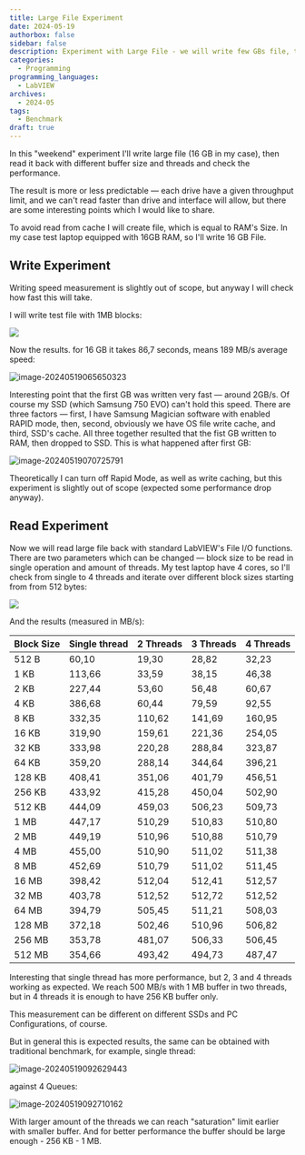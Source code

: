 ```yaml
---
title: Large File Experiment
date: 2024-05-19
authorbox: false
sidebar: false
description: Experiment with Large File - we will write few GBs file, then read it with multiple threads
categories:
  - Programming
programming_languages:
  - LabVIEW
archives:
  - 2024-05
tags:
  - Benchmark
draft: true
---
```

In this "weekend" experiment I'll write large file (16 GB in my case), then read it back with different buffer size and threads and check the performance.
<!--more-->
The result is more or less predictable — each drive have a given throughput limit, and we can't read faster than drive and interface will allow, but there are some interesting points which I would like to share.

To avoid read from cache I will create file, which is equal to RAM's Size. In my case test laptop equipped with 16GB RAM, so I'll write 16 GB File.

## Write Experiment

Writing speed measurement is slightly out of scope, but anyway I will check how fast this will take.

I will write test file with 1MB blocks:

![](assets/write_snippet.png)

Now the results. for 16 GB it takes 86,7 seconds, means 189 MB/s average speed:

![image-20240519065650323](assets/image-20240519065650323.png)

Interesting point that the first GB was written very fast — around 2GB/s. Of course my SSD (which Samsung 750 EVO) can't hold this speed. There are three factors — first, I have Samsung Magician software with enabled RAPID mode, then, second, obviously we have OS file write cache, and third, SSD's cache. All three together resulted that the fist GB written to RAM, then dropped to SSD. This is what happened after first GB:

![image-20240519070725791](assets/image-20240519070725791.png)

Theoretically I can turn off Rapid Mode, as well as write caching, but this experiment is slightly out of scope (expected some performance drop anyway).

## Read Experiment

Now we will read large file back with standard LabVIEW's File I/O functions. There are two parameters which can be changed — block size to be read in single operation and amount of threads. My test laptop have 4 cores, so I'll check from single to 4 threads and iterate over different block sizes starting from from 512 bytes:

![](assets/write_snippet2.png)

And the results (measured in MB/s):

| Block Size | Single thread | 2 Threads | 3 Threads | 4 Threads |
| ---------- | ------------- | --------- | --------- | --------- |
| 512 B      | 60,10         | 19,30     | 28,82     | 32,23     |
| 1 KB       | 113,66        | 33,59     | 38,15     | 46,38     |
| 2 KB       | 227,44        | 53,60     | 56,48     | 60,67     |
| 4 KB       | 386,68        | 60,44     | 79,59     | 92,55     |
| 8 KB       | 332,35        | 110,62    | 141,69    | 160,95    |
| 16 KB      | 319,90        | 159,61    | 221,36    | 254,05    |
| 32 KB      | 333,98        | 220,28    | 288,84    | 323,87    |
| 64 KB      | 359,20        | 288,14    | 344,64    | 396,21    |
| 128 KB     | 408,41        | 351,06    | 401,79    | 456,51    |
| 256 KB     | 433,92        | 415,28    | 450,04    | 502,90    |
| 512 KB     | 444,09        | 459,03    | 506,23    | 509,73    |
| 1 MB       | 447,17        | 510,29    | 510,83    | 510,80    |
| 2 MB       | 449,19        | 510,96    | 510,88    | 510,79    |
| 4 MB       | 455,00        | 510,90    | 511,02    | 511,38    |
| 8 MB       | 452,69        | 510,79    | 511,02    | 511,45    |
| 16 MB      | 398,42        | 512,04    | 512,41    | 512,57    |
| 32 MB      | 403,78        | 512,52    | 512,72    | 512,52    |
| 64 MB      | 394,79        | 505,45    | 511,21    | 508,03    |
| 128 MB     | 372,18        | 502,46    | 510,96    | 506,82    |
| 256 MB     | 353,78        | 481,07    | 506,33    | 506,45    |
| 512 MB     | 354,66        | 493,42    | 494,73    | 487,47    |

Interesting that single thread has more performance, but 2, 3 and 4 threads working as expected. We reach 500 MB/s with 1 MB buffer in two threads, but in 4 threads it is enough to have 256 KB buffer only.

This measurement can be different on different SSDs and PC Configurations, of course.

But in general this is expected results, the same can be obtained with traditional benchmark, for example, single thread:

![image-20240519092629443](assets/image-20240519092629443.png)

against 4  Queues:

![image-20240519092710162](assets/image-20240519092710162.png)

With larger amount of the threads we can reach "saturation" limit earlier with smaller buffer. And for better performance the buffer should be large enough - 256 KB - 1 MB.
